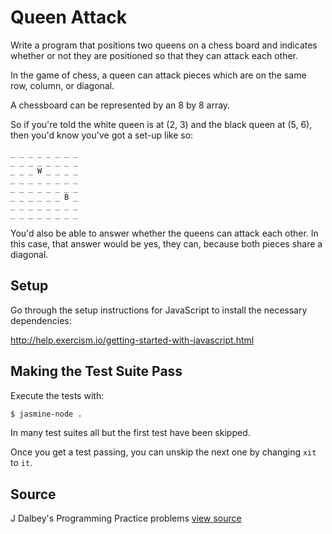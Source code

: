 # Queen Attack

Write a program that positions two queens on a chess board and indicates whether or not they are positioned so that they can attack each other.

In the game of chess, a queen can attack pieces which are on the same
row, column, or diagonal.

A chessboard can be represented by an 8 by 8 array.

So if you're told the white queen is at (2, 3) and the black queen at
(5, 6), then you'd know you've got a set-up like so:

```plain
_ _ _ _ _ _ _ _
_ _ _ _ _ _ _ _
_ _ _ W _ _ _ _
_ _ _ _ _ _ _ _
_ _ _ _ _ _ _ _
_ _ _ _ _ _ B _
_ _ _ _ _ _ _ _
_ _ _ _ _ _ _ _
```

You'd also be able to answer whether the queens can attack each other.
In this case, that answer would be yes, they can, because both pieces
share a diagonal.

## Setup

Go through the setup instructions for JavaScript to
install the necessary dependencies:

http://help.exercism.io/getting-started-with-javascript.html

## Making the Test Suite Pass

Execute the tests with:

```bash
$ jasmine-node .
```

In many test suites all but the first test have been skipped.

Once you get a test passing, you can unskip the next one by
changing `xit` to `it`.


## Source

J Dalbey's Programming Practice problems [view source](http://users.csc.calpoly.edu/~jdalbey/103/Projects/ProgrammingPractice.html)
